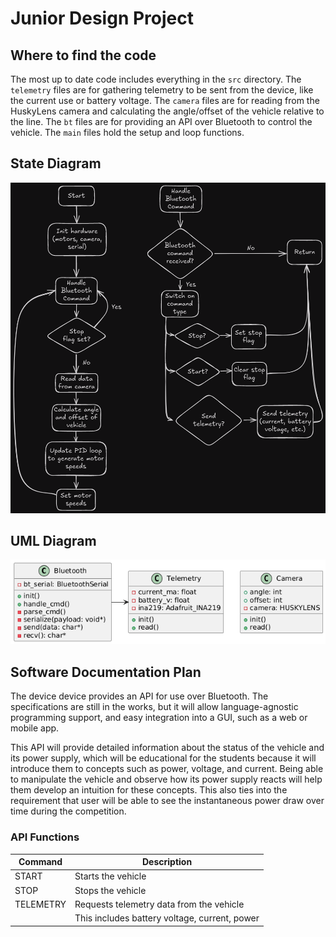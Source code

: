 # Junior Design Project

## Where to find the code

The most up to date code includes everything in the `src` directory.
The `telemetry` files are for gathering telemetry to be sent from the device,
like the current use or battery voltage.
The `camera` files are for reading from the HuskyLens camera and calculating
the angle/offset of the vehicle relative to the line.
The `bt` files are for providing an API over Bluetooth to control the vehicle.
The `main` files hold the setup and loop functions.


## State Diagram

![state diagram](state_diagram.png)


## UML Diagram

![uml diagram](uml_diagram.png)


## Software Documentation Plan

The device device provides an API for use over Bluetooth. The specifications
are still in the works, but it will allow language-agnostic programming
support, and easy integration into a GUI, such as a web or mobile app.


This API will provide detailed information about the status of the vehicle and
its power supply, which will be educational for the students because it will
introduce them to concepts such as power, voltage, and current. Being able to
manipulate the vehicle and observe how its power supply reacts will help them
develop an intuition for these concepts. This also ties into the requirement
that user will be able to see the instantaneous power draw over time during the
competition.


### API Functions

| Command   | Description                                   |
|-----------|-----------------------------------------------|
| START     | Starts the vehicle                            |
| STOP      | Stops the vehicle                             |
| TELEMETRY | Requests telemetry data from the vehicle      |
|           | This includes battery voltage, current, power |
